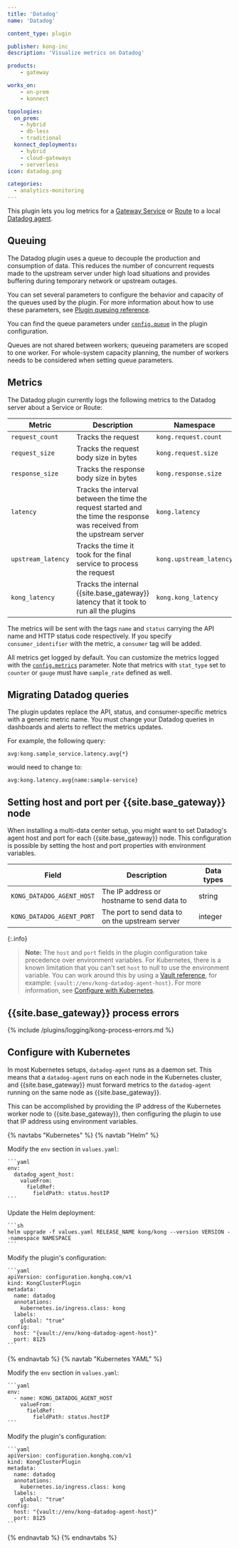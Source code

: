 ```yaml
---
title: 'Datadog'
name: 'Datadog'

content_type: plugin

publisher: kong-inc
description: 'Visualize metrics on Datadog'

products:
    - gateway

works_on:
    - on-prem
    - konnect

topologies:
  on_prem:
    - hybrid
    - db-less
    - traditional
  konnect_deployments:
    - hybrid
    - cloud-gateways
    - serverless
icon: datadog.png

categories:
  - analytics-monitoring
---
```


This plugin lets you log metrics for a [Gateway Service](/gateway/entities/service/) or [Route](/gateway/entities/route/) to a local [Datadog agent](https://docs.datadoghq.com/agent/basic_agent_usage/).

## Queuing

The Datadog plugin uses a queue to decouple the production and
consumption of data. This reduces the number of concurrent requests
made to the upstream server under high load situations and provides
buffering during temporary network or upstream outages.

You can set several parameters to configure the behavior and capacity
of the queues used by the plugin. For more information about how to
use these parameters, see
[Plugin queuing reference](/gateway/entities/plugin/#plugin-queuing).

You can find the queue parameters under [`config.queue`](./reference/#schema--config-queue) in the plugin configuration.

Queues are not shared between workers; queueing parameters are
scoped to one worker. For whole-system capacity planning, the number
of workers needs to be considered when setting queue parameters.

## Metrics
The Datadog plugin currently logs the following metrics to the Datadog server about a Service or Route:

Metric                     | Description | Namespace
---                        | ---         | ---
`request_count`            | Tracks the request | `kong.request.count`
`request_size`             | Tracks the request body size in bytes | `kong.request.size`
`response_size`            | Tracks the response body size in bytes | `kong.response.size`
`latency`                  | Tracks the interval between the time the request started and the time the response was received from the upstream server | `kong.latency`
`upstream_latency`         | Tracks the time it took for the final service to process the request | `kong.upstream_latency`
`kong_latency`             | Tracks the internal {{site.base_gateway}} latency that it took to run all the plugins | `kong.kong_latency`

The metrics will be sent with the tags `name` and `status` carrying the API name and HTTP status code respectively. If you specify `consumer_identifier` with the metric, a `consumer` tag will be added.

All metrics get logged by default. You can customize the metrics logged with the [`config.metrics`](./reference/#schema--config-metrics) parameter. Note that metrics with `stat_type` set to `counter` or `gauge` must have `sample_rate` defined as well.

## Migrating Datadog queries
The plugin updates replace the API, status, and consumer-specific metrics with a generic metric name.
You must change your Datadog queries in dashboards and alerts to reflect the metrics updates.

For example, the following query:
```
avg:kong.sample_service.latency.avg{*}
```
would need to change to:

```
avg:kong.latency.avg{name:sample-service}
```

## Setting host and port per {{site.base_gateway}} node

When installing a multi-data center setup, you might want to set Datadog's agent host and port for each {{site.base_gateway}} node. This configuration is possible by setting the host and port properties with environment variables.

Field           | Description                                           | Data types
---             | ---                                                   | ---
`KONG_DATADOG_AGENT_HOST` | The IP address or hostname to send data to | string
`KONG_DATADOG_AGENT_PORT` | The port to send data to on the upstream server | integer

{:.info}
> **Note:** The `host` and `port` fields in the plugin configuration take precedence over environment variables.
> For Kubernetes, there is a known limitation that you can't set `host` to null to use the environment variable. 
> You can work around this by using a [Vault reference](/gateway/entities/vault/), for example: `{vault://env/kong-datadog-agent-host}`. 
> For more information, see [Configure with Kubernetes](#configure-with-kubernetes).

## {{site.base_gateway}} process errors

{% include /plugins/logging/kong-process-errors.md %}


## Configure with Kubernetes

In most Kubernetes setups, `datadog-agent` runs as a daemon set. 
This means that a `datadog-agent` runs on each node in the Kubernetes cluster, and {{site.base_gateway}} must forward metrics to the `datadog-agent` running on the same node as {{site.base_gateway}}. 

This can be accomplished by providing the IP address of the Kubernetes worker node to {{site.base_gateway}}, then configuring the plugin to use that IP address using environment variables.

{% navtabs "Kubernetes" %}
{% navtab "Helm" %}

Modify the `env` section in `values.yaml`:

    ```yaml
    env:
      datadog_agent_host:
        valueFrom:
          fieldRef:
            fieldPath: status.hostIP
    ```

Update the Helm deployment:

    ```sh
    helm upgrade -f values.yaml RELEASE_NAME kong/kong --version VERSION --namespace NAMESPACE
    ```

Modify the plugin's configuration:

    ```yaml
    apiVersion: configuration.konghq.com/v1
    kind: KongClusterPlugin
    metadata:
      name: datadog
      annotations:
        kubernetes.io/ingress.class: kong
      labels:
        global: "true"
    config:
      host: "{vault://env/kong-datadog-agent-host}"
      port: 8125
    ```

{% endnavtab %}
{% navtab "Kubernetes YAML" %}

Modify the `env` section in `values.yaml`:

    ```yaml
    env:
      - name: KONG_DATADOG_AGENT_HOST
        valueFrom:
          fieldRef:
            fieldPath: status.hostIP
    ```

Modify the plugin's configuration:

    ```yaml
    apiVersion: configuration.konghq.com/v1
    kind: KongClusterPlugin
    metadata:
      name: datadog
      annotations:
        kubernetes.io/ingress.class: kong
      labels:
        global: "true"
    config:
      host: "{vault://env/kong-datadog-agent-host}"
      port: 8125
    ```
{% endnavtab %}
{% endnavtabs %}